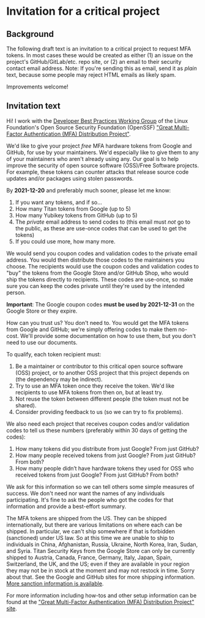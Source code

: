 # Invitation for a critical project

## Background

The following draft text is an invitation to a critical project to request MFA tokens. In most cases these would be created as either (1) an issue on the project's GitHub/GitLab/etc. repo site, or (2) an email to their security contact email address.  Note: If you're sending this as email, send it as *plain* text, because some people may reject HTML emails as likely spam.

Improvements welcome!

## Invitation text

Hi! I work with the [Developer Best Practices Working Group](https://github.com/ossf/wg-best-practices-os-developers) of the Linux Foundation's Open Source Security Foundation (OpenSSF) ["Great Multi-Factor Authentication (MFA) Distribution Project"](https://github.com/ossf/great-mfa-project).

We'd like to give your project *free* MFA hardware tokens from Google and GitHub, for use by your maintainers.  We'd especially like to give them to any of your maintainers who aren't already using any.  Our goal is to help improve the security of open source software (OSS)/Free Software projects.  For example, these tokens can counter attacks that release source code updates and/or packages using stolen passwords.

By **2021-12-20** and preferably much sooner, please let me know:

1. If you want any tokens, and if so...
2. How many Titan tokens from Google (up to 5)
3. How many Yubikey tokens from GitHub (up to 5)
4. The *private* email address to send codes to (this email must *not* go to the public, as these are use-once codes that can be used to get the tokens)
5. If you could use more, how many more.

We would send you coupon codes and validation codes to the private email address.  You would then distribute those codes to the maintainers you choose.  The recipients would use the coupon codes and validation codes to "buy" the tokens from the Google Store and/or GitHub Shop, who would ship the tokens directly to recipients.  These codes are use-once, so make sure you can keep the codes private until they're used by the intended person.

**Important**: The Google coupon codes **must be used by 2021-12-31** on the Google Store or they expire.

How can you trust us? You don't need to. You would get the MFA tokens from Google and GitHub; we're simply offering codes to make them no-cost.  We'll provide some documentation on how to use them, but you don't need to use our documents.

To qualify, each token recipient must:

1. Be a maintainer or contributor to this critical open source software (OSS) project, or to another OSS project that this project depends on (the dependency may be indirect).
2. Try to use an MFA token once they receive the token.  We'd like recipients to use MFA tokens from then on, but at least try.
3. Not reuse the token between different people (the token must not be shared).
4. Consider providing feedback to us (so we can try to fix problems).

We also need each project that receives coupon codes and/or validation codes
to tell us these numbers (preferably within 30 days of getting the codes):

1. How many tokens did you distribute from just Google? From just GitHub?
2. How many people received tokens from just Google? From just GitHub?  From both?
3. How many people didn’t have hardware tokens they used for OSS who received tokens from just Google? From just GitHub? From both?

We ask for this information so we can tell others some simple measures of success. We don't need nor want the names of any individuals participating. It's fine to ask the people who got the codes for that information and provide a best-effort summary.

The MFA tokens are shipped from the US.  They can be shipped internationally, but there are various limitations on where each can be shipped.
In particular, we can't ship somewhere if that is forbidden (sanctioned) under US law.  So at this time we are unable to ship to individuals in China, Afghanistan, Russia, Ukraine, North Korea, Iran, Sudan, and Syria.
Titan Security Keys from the Google Store can only be currently shipped to
Austria, Canada, France, Germany, Italy, Japan, Spain, Switzerland, the UK, and the US;
even if they are available in your region they may not be in stock
at the moment and may not restock in time.
Sorry about that.  See the Google and GitHub sites for more shipping information.  [More sanction information is available](https://home.treasury.gov/policy-issues/financial-sanctions/sanctions-programs-and-country-information).

For more information including how-tos and other setup information can be found at the ["Great Multi-Factor Authentication (MFA) Distribution Project" site](https://github.com/ossf/great-mfa-project).
